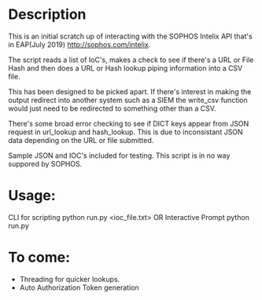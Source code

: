 # Description 
This is an initial scratch up of interacting with the SOPHOS Intelix API that's in EAP(July 2019)
http://sophos.com/intelix.

The script reads a list of IoC's, makes a check to see if there's a URL or File Hash and then does a URL or Hash lookup piping information into a CSV file.

This has been designed to be picked apart. If there's interest in making the output redirect into another system such as a SIEM the write_csv function would just need to be redirected to something other than a CSV.

There's some broad error checking to see if DICT keys appear from JSON request in url_lookup and hash_lookup. This is due to inconsistant JSON data depending on the URL or file submitted.

Sample JSON and IOC's included for testing. This script is in no way suppored by SOPHOS.

# Usage:
CLI for scripting
python run.py <ioc_file.txt>
OR
Interactive Prompt
python run.py

# To come:
- Threading for quicker lookups.
- Auto Authorization Token generation
